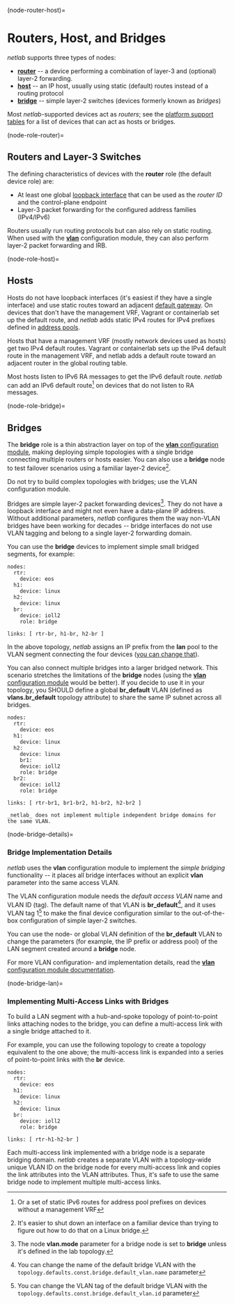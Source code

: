 (node-router-host)=
# Routers, Host, and Bridges

_netlab_ supports three types of nodes:

* **[router](node-role-router)** -- a device performing a combination of layer-3 and (optional) layer-2 forwarding.
* **[host](node-role-host)** -- an IP host, usually using static (default) routes instead of a routing protocol
* **[bridge](node-role-bridge)** -- simple layer-2 switches (devices formerly known as *bridges*)

Most _netlab_-supported devices act as *routers*; see the [platform support tables](platform-host) for a list of devices that can act as hosts or bridges.

(node-role-router)=
## Routers and Layer-3 Switches

The defining characteristics of devices with the **router** role   (the default device role) are:

* At least one global [loopback interface](node-loopback) that can be used as the *router ID* and the control-plane endpoint
* Layer-3 packet forwarding for the configured address families (IPv4/IPv6)

Routers usually run routing protocols but can also rely on static routing. When used with the **[vlan](module-vlan)** configuration module, they can also perform layer-2 packet forwarding and IRB.

(node-role-host)=
## Hosts

Hosts do not have loopback interfaces (it's easiest if they have a single interface) and use static routes toward an adjacent [default gateway](links-gateway). On devices that don't have the management VRF, Vagrant or containerlab set up the default route, and _netlab_ adds static IPv4 routes for IPv4 prefixes defined in [address pools](address-pools).

Hosts that have a management VRF (mostly network devices used as hosts) get two IPv4 default routes. Vagrant or containerlab sets up the IPv4 default route in the management VRF, and netlab adds a default route toward an adjacent router in the global routing table.

Most hosts listen to IPv6 RA messages to get the IPv6 default route. _netlab_ can add an IPv6 default route[^SRv6] on devices that do not listen to RA messages.

[^SRv6]: Or a set of static IPv6 routes for address pool prefixes on devices without a management VRF

(node-role-bridge)=
## Bridges

The **bridge** role is a thin abstraction layer on top of the [**vlan** configuration module](module-vlan), making deploying simple topologies with a single bridge connecting multiple routers or hosts easier. You can also use a **bridge** node to test failover scenarios using a familiar layer-2 device[^SD].

[^SD]: It's easier to shut down an interface on a familiar device than trying to figure out how to do that on a Linux bridge.

Do not try to build complex topologies with bridges; use the VLAN configuration module.

Bridges are simple layer-2 packet forwarding devices[^VM]. They do not have a loopback interface and might not even have a data-plane IP address. Without additional parameters, _netlab_ configures them the way non-VLAN bridges have been working for decades -- bridge interfaces do not use VLAN tagging and belong to a single layer-2 forwarding domain.

[^VM]: The node **vlan.mode** parameter for a bridge node is set to **bridge** unless it's defined in the lab topology.

You can use the **bridge** devices to implement simple small bridged segments, for example:

```
nodes:
  rtr:
    device: eos
  h1:
    device: linux
  h2:
    device: linux
  br:
    device: ioll2
    role: bridge

links: [ rtr-br, h1-br, h2-br ]
```

In the above topology, *netlab* assigns an IP prefix from the **lan** pool to the VLAN segment connecting the four devices ([you can change that](node-bridge-details)).

You can also connect multiple bridges into a larger bridged network. This scenario stretches the limitations of the **bridge** nodes (using the [**vlan** configuration module](module-vlan) would be better). If you decide to use it in your topology, you SHOULD define a global **br_default** VLAN (defined as **vlans.br_default** topology attribute) to share the same IP subnet across all bridges.

```
nodes:
  rtr:
    device: eos
  h1:
    device: linux
  h2:
    device: linux
	br1:
    device: ioll2
    role: bridge
  br2:
    device: ioll2
    role: bridge

links: [ rtr-br1, br1-br2, h1-br2, h2-br2 ]
```

```{warning}
_netlab_ does not implement multiple independent bridge domains for the same VLAN.
```

(node-bridge-details)=
### Bridge Implementation Details

_netlab_ uses the **vlan** configuration module to implement the *simple bridging* functionality -- it places all bridge interfaces without an explicit **vlan** parameter into the same access VLAN.

The VLAN configuration module needs the *default access VLAN* name and VLAN ID (tag). The default name of that VLAN is **br_default**[^BRD], and it uses VLAN tag 1[^BRID] to make the final device configuration similar to the out-of-the-box configuration of simple layer-2 switches.

You can use the node- or global VLAN definition of the **br_default** VLAN to change the parameters (for example, the IP prefix or address pool) of the LAN segment created around a **bridge** node.
 
[^BRD]: You can change the name of the default bridge VLAN with the `topology.defaults.const.bridge.default_vlan.name` parameter

[^BRID]: You can change the VLAN tag of the default bridge VLAN with the `topology.defaults.const.bridge.default_vlan.id` parameter

For more VLAN configuration- and implementation details, read the [**vlan** configuration module documentation](module-vlan).

(node-bridge-lan)=
### Implementing Multi-Access Links with Bridges

To build a LAN segment with a hub-and-spoke topology of point-to-point links attaching nodes to the bridge, you can define a multi-access link with a single bridge attached to it.

For example, you can use the following topology to create a topology equivalent to the one above; the multi-access link is expanded into a series of point-to-point links with the **br** device.

```
nodes:
  rtr:
    device: eos
  h1:
    device: linux
  h2:
    device: linux
  br:
    device: ioll2
    role: bridge

links: [ rtr-h1-h2-br ]
```

Each multi-access link implemented with a bridge node is a separate bridging domain. _netlab_ creates a separate VLAN with a topology-wide unique VLAN ID on the bridge node for every multi-access link and copies the link attributes into the VLAN attributes. Thus, it's safe to use the same bridge node to implement multiple multi-access links.
